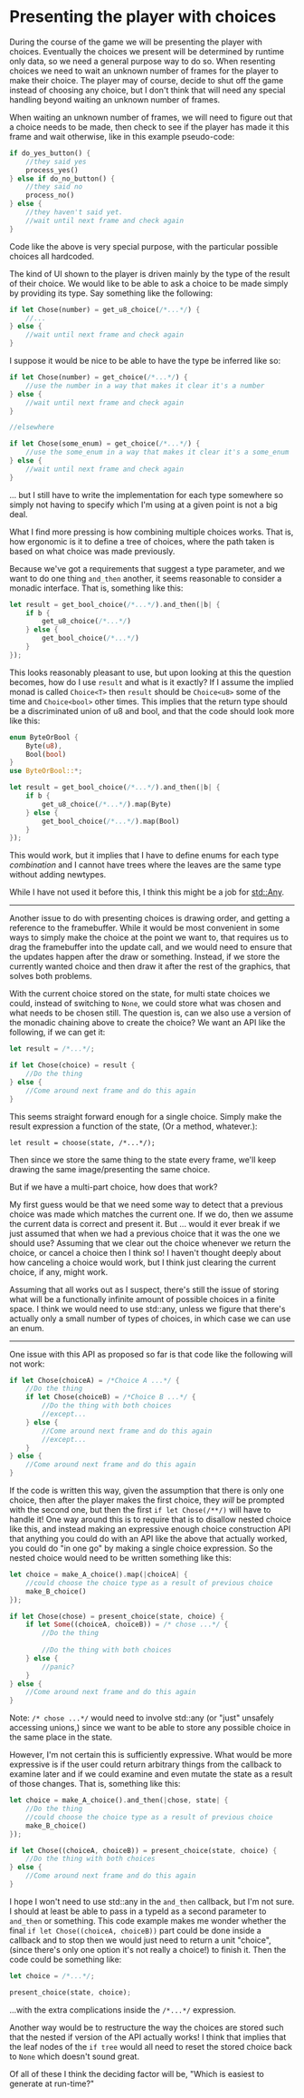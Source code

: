 # Presenting the player with choices

During the course of the game we will be presenting the player with choices. Eventually the choices we present will be determined by runtime only data, so we need a general purpose way to do so. When resenting choices we need to wait an unknown number of frames for the player to make their choice. The player may of course, decide to shut off the game instead of choosing any choice, but I don't think that will need any special handling beyond waiting an unknown number of frames. 

When waiting an unknown number of frames, we will need to figure out that a choice needs to be made, then check to see if the player has made it this frame and wait otherwise, like in this example pseudo-code:

```rust
if do_yes_button() {
    //they said yes
    process_yes()
} else if do_no_button() {
    //they said no
    process_no()
} else {
    //they haven't said yet.
    //wait until next frame and check again
}
```

Code like the above is very special purpose, with the particular possible choices all hardcoded.

The kind of UI shown to the player is driven mainly by the type of the result of their choice.
We would like to be able to ask a choice to be made simply by providing its type. 
Say something like the following:

```rust
if let Chose(number) = get_u8_choice(/*...*/) {
    //...
} else {
    //wait until next frame and check again
}
```

I suppose it would be nice to be able to have the type be inferred like so:

```rust
if let Chose(number) = get_choice(/*...*/) {
    //use the number in a way that makes it clear it's a number
} else {
    //wait until next frame and check again
}

//elsewhere

if let Chose(some_enum) = get_choice(/*...*/) {
    //use the some_enum in a way that makes it clear it's a some_enum
} else {
    //wait until next frame and check again
}

```

... but I still have to write the implementation for each type somewhere so simply not having to specify which I'm using at a given point is not a big deal.

What I find more pressing is how combining multiple choices works. That is, how ergonomic is it to define a tree of choices, where the path taken is based on what choice was made previously.

Because we've got a requirements that suggest a type parameter, and we want to do one thing `and_then` another, it seems reasonable to consider a monadic interface. That is, something like this:

```rust
let result = get_bool_choice(/*...*/).and_then(|b| {
    if b {
        get_u8_choice(/*...*/)
    } else {
        get_bool_choice(/*...*/)
    }
});
```

This looks reasonably pleasant to use, but upon looking at this the question becomes, how do I use `result` and what is it exactly? If I assume the implied monad is called `Choice<T>` then `result` should be `Choice<u8>` some of the time and `Choice<bool>` other times. This implies that the return type should be a discriminated union of u8 and bool, and that the code should look more like this:

```rust
enum ByteOrBool {
    Byte(u8),
    Bool(bool)
}
use ByteOrBool::*;

let result = get_bool_choice(/*...*/).and_then(|b| {
    if b {
        get_u8_choice(/*...*/).map(Byte)
    } else {
        get_bool_choice(/*...*/).map(Bool)
    }
});
```

This would work, but it implies that I have to define enums for each type *combination* and I cannot have trees where the leaves are the same type without adding newtypes. 

While I have not used it before this, I think this might be a job for [std::Any](https://doc.rust-lang.org/std/any/index.html).

____

Another issue to do with presenting choices is drawing order, and getting a reference to the framebuffer. While it would be most convenient in some ways to simply make the choice at the point we want to, that requires us to drag the framebuffer into the update call, and we would need to ensure that the updates happen after the draw or something. Instead, if we store the currently wanted choice and then draw it after the rest of the graphics, that solves both problems.

With the current choice stored on the state, for multi state choices we could, instead of switching to `None`, we could store what was chosen and what needs to be chosen still. The question is, can we also use a version of the monadic chaining above to create the choice? We want an API like the following, if we can get it:

```rust
let result = /*...*/;

if let Chose(choice) = result {
    //Do the thing
} else {
    //Come around next frame and do this again
}
```

This seems straight forward enough for a single choice. Simply make the result expression a function of the state, (Or a method, whatever.):

```
let result = choose(state, /*...*/);
```

Then since we store the same thing to the state every frame, we'll keep drawing the same image/presenting the same choice.

But if we have a multi-part choice, how does that work?

My first guess would be that we need some way to detect that a previous choice was made which matches the current one. If we do, then we assume the current data is correct and present it. But ... would it ever break if we just assumed that when we had a previous choice that it was the one we should use? Assuming that we clear out the choice whenever we return the choice, or cancel a choice then I think so! I haven't thought deeply about how canceling a choice would work, but I think just clearing the current choice, if any, might work.

Assuming that all works out as I suspect, there's still the issue of storing what will be a functionally infinite amount of possible choices in a finite space. I think we would need to use std::any, unless we figure that there's actually only a small number of types of choices, in which case we can use an enum.

____

One issue with this API as proposed so far is that code like the following will not work:

```rust
if let Chose(choiceA) = /*Choice A ...*/ {
    //Do the thing
    if let Chose(choiceB) = /*Choice B ...*/ {
        //Do the thing with both choices
        //except...
    } else {
        //Come around next frame and do this again
        //except...
    }
} else {
    //Come around next frame and do this again
}
```

If the code is written this way, given the assumption that there is only one choice, then after the player makes the first choice, they *will* be prompted with the second one, but then the first `if let Chose(/**/)` will have to handle it!
One way around this is to require that is to disallow nested choice like this, and instead making an expressive enough choice construction API that anything you could do with an API like the above that actually worked, you could do "in one go" by making a single choice expression. So the nested choice would need to be written something like this:

```rust
let choice = make_A_choice().map(|choiceA| {
    //could choose the choice type as a result of previous choice
    make_B_choice()
});

if let Chose(chose) = present_choice(state, choice) {
    if let Some((choiceA, choiceB)) = /* chose ...*/ {
        //Do the thing
        
        //Do the thing with both choices
    } else {
        //panic?
    }
} else {
    //Come around next frame and do this again
}
```
Note: `/* chose ...*/` would need to involve std::any (or "just" unsafely accessing unions,) since we want to be able to store any possible choice in the same place in the state.

However, I'm not certain this is sufficiently expressive. What would be more expressive is if the user could return arbitrary things from the callback to examine later and if we could examine and even mutate the state as a result of those changes. That is, something like this:
```rust
let choice = make_A_choice().and_then(|chose, state| {
    //Do the thing
    //could choose the choice type as a result of previous choice
    make_B_choice()
});

if let Chose((choiceA, choiceB)) = present_choice(state, choice) {
    //Do the thing with both choices
} else {
    //Come around next frame and do this again
}
```
I hope I won't need to use std::any in the `and_then` callback, but I'm not sure. I should at least be able to pass in a typeId as a second parameter to `and_then` or something.
This code example makes me wonder whether the final `if let Chose((choiceA, choiceB))` part could be done inside a callback and to stop then we would just need to return a unit "choice", (since there's only one option it's not really a choice!) to finish it. Then the code could be something like:
```rust
let choice = /*...*/;

present_choice(state, choice);
```
...with the extra complications inside the `/*...*/` expression.

Another way would be to restructure the way the choices are stored such that the nested if version of the API actually works! I think that implies that the leaf nodes of the `if tree` would all need to reset the stored choice back to `None` which doesn't sound great.

Of all of these I think the deciding factor will be, "Which is easiest to generate at run-time?" 
